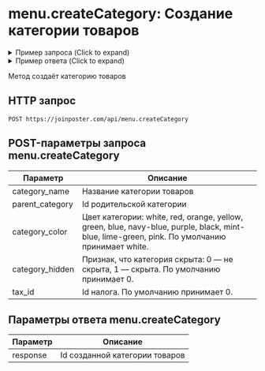 # menu.createCategory: Создание категории товаров

<details>
<summary>Пример запроса (Click to expand)</summary>


```php
<?php
$url = 'https://joinposter.com/api/menu.createCategory'
 . '?token=687409:4164553abf6a031302898da7800b59fb';

$category = [
    'category_name'   => 'Пицца',
    'parent_category' => 0,
    'category_color'  => 'yellow',
    'category_hidden' => 0,
    'tax_id'          => 0,
];

$data = sendRequest($url, 'post', $category);
```

</details>



<details>
<summary>Пример ответа (Click to expand)</summary>


```json
{  
  "response":52
}
```

</details>

Метод создаёт категорию товаров

## HTTP запрос

`POST https://joinposter.com/api/menu.createCategory`

## POST-параметры запроса menu.createCategory

Параметр | Описание
-------- | --------
category_name | Название категории товаров
parent_category | Id родительской категории
category_color | Цвет категории: white, red, orange, yellow, green, blue, navy-blue, purple, black, mint-blue, lime-green, pink. По умолчанию принимает white. 
category_hidden | Признак, что категория скрыта: 0 — не скрыта, 1 — скрыта. По умолчанию принимает 0.
tax_id | Id налога. По умолчанию принимает 0.

## Параметры ответа menu.createCategory

Параметр | Описание
-------- | --------
response | Id созданной категории товаров
